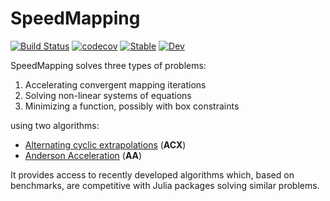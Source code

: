 # SpeedMapping

[![Build Status](https://github.com/NicolasL-S/SpeedMapping.jl/workflows/CI/badge.svg)](https://github.com/NicolasL-S/SpeedMapping.jl/actions)
[![codecov](https://codecov.io/gh/NicolasL-S/SpeedMapping.jl/branch/main/graph/badge.svg?token=UKzBbD3WeQ)](https://codecov.io/gh/NicolasL-S/SpeedMapping.jl)
[![Stable](https://img.shields.io/badge/docs-stable-blue.svg)](https://NicolasL-S.github.io/SpeedMapping.jl/stable/)
[![Dev](https://img.shields.io/badge/docs-dev-blue.svg)](https://NicolasL-S.github.io/SpeedMapping.jl/dev/)


SpeedMapping solves three types of problems:
1. Accelerating convergent mapping iterations
2. Solving non-linear systems of equations
3. Minimizing a function, possibly with box constraints

using two algorithms:
- [Alternating cyclic extrapolations](https://www.sciencedirect.com/science/article/abs/pii/S0377042723005514) (**ACX**)
- [Anderson Acceleration](https://en.wikipedia.org/wiki/Anderson_acceleration) (**AA**)

It provides access to recently developed algorithms which, based on benchmarks, are competitive 
with Julia packages solving similar problems.